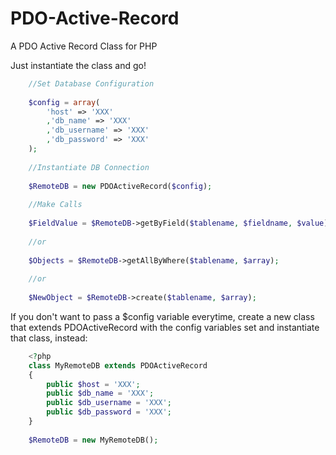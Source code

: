 PDO-Active-Record
=================

A PDO Active Record Class for PHP


Just instantiate the class and go!

```php
	//Set Database Configuration
	
	$config = array(
		'host' => 'XXX'
		,'db_name' => 'XXX'
		,'db_username' => 'XXX'
		,'db_password' => 'XXX'
	);
	
	//Instantiate DB Connection
	
	$RemoteDB = new PDOActiveRecord($config);
	
	//Make Calls
	
	$FieldValue = $RemoteDB->getByField($tablename, $fieldname, $value);
	
	//or
	
	$Objects = $RemoteDB->getAllByWhere($tablename, $array);
	
	//or 
	
	$NewObject = $RemoteDB->create($tablename, $array);
```


If you don't want to pass a $config variable everytime, create a new class that extends PDOActiveRecord with the config variables set and instantiate that class, instead:
```php
	<?php 
	class MyRemoteDB extends PDOActiveRecord
	{
	  	public $host = 'XXX';
		public $db_name = 'XXX';
		public $db_username = 'XXX';
		public $db_password = 'XXX';
	}
	
	$RemoteDB = new MyRemoteDB();
```
